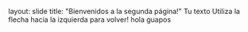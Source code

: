 layout: slide
title: "Bienvenidos a la segunda página!"
Tu texto
Utiliza la flecha hacia la izquierda para volver!
hola guapos
